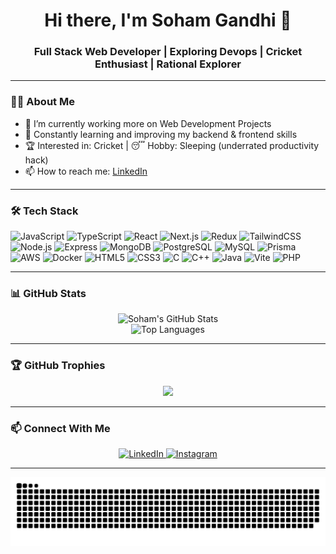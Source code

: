 <h1 align="center">Hi there, I'm Soham Gandhi 👋</h1>
<h3 align="center">Full Stack Web Developer | Exploring Devops | Cricket Enthusiast | Rational Explorer </h3>

---

### 👨‍💻 About Me
- 🔭 I’m currently working more on Web Development Projects  
- 🌱 Constantly learning and improving my backend & frontend skills  
- 🏆 Interested in: Cricket | 😴 Hobby: Sleeping (underrated productivity hack)  
- 📫 How to reach me: [LinkedIn](https://www.linkedin.com/in/soham-gandhi-57b856266/)  

---

### 🛠️ Tech Stack
![JavaScript](https://img.shields.io/badge/-JavaScript-F7DF1E?logo=javascript&logoColor=black)
![TypeScript](https://img.shields.io/badge/-TypeScript-3178C6?logo=typescript&logoColor=white)
![React](https://img.shields.io/badge/-React-61DAFB?logo=react&logoColor=black)
![Next.js](https://img.shields.io/badge/-Next.js-000000?logo=next.js&logoColor=white)
![Redux](https://img.shields.io/badge/-Redux-764ABC?logo=redux&logoColor=white)
![TailwindCSS](https://img.shields.io/badge/-TailwindCSS-06B6D4?logo=tailwindcss&logoColor=white)
![Node.js](https://img.shields.io/badge/-Node.js-339933?logo=node.js&logoColor=white)
![Express](https://img.shields.io/badge/-Express-000000?logo=express&logoColor=white)
![MongoDB](https://img.shields.io/badge/-MongoDB-47A248?logo=mongodb&logoColor=white)
![PostgreSQL](https://img.shields.io/badge/-PostgreSQL-4169E1?logo=postgresql&logoColor=white)
![MySQL](https://img.shields.io/badge/-MySQL-4479A1?logo=mysql&logoColor=white)
![Prisma](https://img.shields.io/badge/-Prisma-2D3748?logo=prisma&logoColor=white)
![AWS](https://img.shields.io/badge/-AWS-232F3E?logo=amazonaws&logoColor=white)
![Docker](https://img.shields.io/badge/-Docker-2496ED?logo=docker&logoColor=white)
![HTML5](https://img.shields.io/badge/-HTML5-E34F26?logo=html5&logoColor=white)
![CSS3](https://img.shields.io/badge/-CSS3-1572B6?logo=css3&logoColor=white)
![C](https://img.shields.io/badge/-C-A8B9CC?logo=c&logoColor=white)
![C++](https://img.shields.io/badge/-C++-00599C?logo=c%2b%2b&logoColor=white)
![Java](https://img.shields.io/badge/-Java-007396?logo=java&logoColor=white)
![Vite](https://img.shields.io/badge/-Vite-646CFF?logo=vite&logoColor=white)
![PHP](https://img.shields.io/badge/-PHP-777BB4?logo=php&logoColor=white)

---

### 📊 GitHub Stats
<p align="center">
  <img src="https://github-readme-stats.vercel.app/api?username=soham-0-0-7&show_icons=true&theme=radical" alt="Soham's GitHub Stats" />
  <br/>
  <img src="https://github-readme-stats.vercel.app/api/top-langs/?username=soham-0-0-7&layout=compact&theme=radical" alt="Top Languages"/>
</p>

---

### 🏆 GitHub Trophies
<p align="center">
  <img src="https://github-profile-trophy.vercel.app/?username=soham-0-0-7&theme=darkhub&column=7"/>
</p>

---

### 📫 Connect With Me
<p align="center">
  <a href="https://www.linkedin.com/in/soham-gandhi-57b856266/" target="_blank">
    <img alt="LinkedIn" src="https://img.shields.io/badge/LinkedIn-blue?style=flat-square&logo=linkedin">
  </a>
  <a href="https://www.instagram.com/soham___007?igsh=Ym1mOWUzb2t4eG1m&utm_source=qr" target="_blank">
    <img alt="Instagram" src="https://img.shields.io/badge/Instagram-E4405F?style=flat-square&logo=instagram&logoColor=white" />
  </a>
</p>

---

![Snake animation](https://raw.githubusercontent.com/Platane/snk/output/github-contribution-grid-snake.svg)
